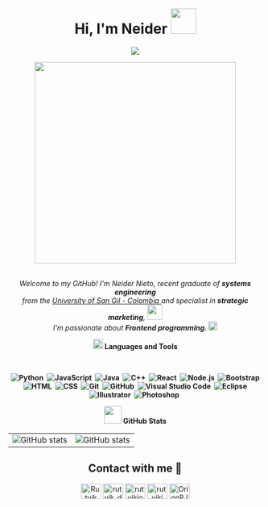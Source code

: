<div align="center">
<h1><b>Hi, I'm Neider </b> <img src="https://github.com/TheDudeThatCode/TheDudeThatCode/blob/master/Assets/wave.gif" width="50px"></h1>
</div>

<p align="center">
    <a href="https://github.com/DenverCoder1/readme-typing-svg"><img src="https://readme-typing-svg.herokuapp.com?font=Time+New+Roman&color=cyan&size=25&center=true&vCenter=true&width=600&height=100&lines=Ing.+Neider+Nieto;Developer+Front-End;Systems+Engineering;Active+Learner/Researcher;Love+to+learn+new+stuffs"></a>
</p>


<div align="center">
<img src="https://i.imgur.com/8MupZHY.gif" width="400px" />
</div>
<br>  
 
 <p align="center">
  <em>
    Welcome to my GitHub! I'm Neider Nieto, recent graduate of <b>systems engineering</b> <br>from the <a href="https://www.unisangil.edu.co/" target="_blank">University of San Gil - Colombia </a>and specialist in <b>strategic marketing</b>, <img src="https://github.com/TheDudeThatCode/TheDudeThatCode/blob/master/Assets/Developer.gif" width="30px"> <br> I'm passionate about <b>Frontend programming. 
    <img src="https://github.com/TheDudeThatCode/TheDudeThatCode/blob/master/Assets/Rocket.gif" width="18px">
  </em> 
</p>

<div align="center">
  <img src="https://media2.giphy.com/media/QssGEmpkyEOhBCb7e1/giphy.gif?cid=ecf05e47a0n3gi1bfqntqmob8g9aid1oyj2wr3ds3mg700bl&rid=giphy.gif" width ="20"><b> Languages and Tools</b>

<p align="center">
&nbsp;

![Python](https://img.shields.io/badge/-Python-05122A?style=flat&logo=python)&nbsp;
![JavaScript](https://img.shields.io/badge/-JavaScript-05122A?style=flat&logo=javascript)&nbsp;
![Java](https://img.shields.io/badge/-Java-05122A?style=flat&logo=Java&logoColor=FFA518)&nbsp;
![C++](https://img.shields.io/badge/-C++-05122A?style=flat&logo=C%2B%2B&logoColor=00599C)&nbsp;
![React](https://img.shields.io/badge/-React-05122A?style=flat&logo=react)&nbsp;
![Node.js](https://img.shields.io/badge/-Node.js-05122A?style=flat&logo=node.js)&nbsp;
![Bootstrap](https://img.shields.io/badge/-Bootstrap-05122A?style=flat&logo=bootstrap&logoColor=563D7C)\
![HTML](https://img.shields.io/badge/-HTML-05122A?style=flat&logo=HTML5)&nbsp;
![CSS](https://img.shields.io/badge/-CSS-05122A?style=flat&logo=CSS3&logoColor=1572B6)&nbsp;
![Git](https://img.shields.io/badge/-Git-05122A?style=flat&logo=git)&nbsp;
![GitHub](https://img.shields.io/badge/-GitHub-05122A?style=flat&logo=github)&nbsp;
![Visual Studio Code](https://img.shields.io/badge/-Visual%20Studio%20Code-05122A?style=flat&logo=visual-studio-code&logoColor=007ACC)&nbsp;
![Eclipse](https://img.shields.io/badge/-Eclipse-05122A?style=flat&logo=eclipse-ide&logoColor=2C2255)\
![Illustrator](https://img.shields.io/badge/-Illustrator-05122A?style=flat&logo=adobe-illustrator)&nbsp;
![Photoshop](https://img.shields.io/badge/-Photoshop-05122A?style=flat&logo=adobe-photoshop)&nbsp;
</p>
</div>
<div align="center">
    <img src="https://media.giphy.com/media/iY8CRBdQXODJSCERIr/giphy.gif" width="35"><b> GitHub Stats</b></b>
</div>
<div align="center">
 <table>
  <tbody>
    <tr>
      <td>
        <a>
          <img alt="GitHub stats" src="https://github-readme-stats.vercel.app/api?username=nesnidev&show_icons=true&hide_border=true&title_color=6CA0FF&icon_color=6CA0FF&bg_color=151515&text_color=c8c8c8&count_private=true&include_all_commits=true" />
        </a>
      </td>
      <td>
        <a>
          <img alt="GitHub stats" src="https://github-readme-stats.vercel.app/api/top-langs/?username=nesnidev&layout=compact&title_color=6CA0FF&icon_color=6CA0FF&bg_color=151515&text_color=c8c8c8&hide_border=true&count_private=true&include_all_commits=true&langs_count=8&count-private=true)](https://github.com/anuraghazra/github-readme-stats">
        </a>
      </td>
    </tr>
  </tbody>
</table>
</div>
<div>
  <h2 align="center">Contact with me 📝 </h2>
  <p align="center">
  <a href="https://www.youtube.com/" target="blank"><img align="center" src="https://cdn.jsdelivr.net/npm/simple-icons@3.0.1/icons/youtube.svg" alt="Rutvik Dev / Desg" height="30" width="40" /></a>
  <a href="https://www.instagram.com/neider_niet0/" target="blank"><img align="center" src="https://cdn.jsdelivr.net/npm/simple-icons@3.0.1/icons/instagram.svg" alt="rutvik_dev.desg" height="30" width="40" /></a>
  <a href="https://www.linkedin.com/in/neider-stith-nieto-rodriguez-767869226/" target="blank"><img align="center" src="https://cdn.jsdelivr.net/npm/simple-icons@3.0.1/icons/linkedin.svg" alt="rutvikjoshi" height="30" width="40" /></a>
  <a href="https://www.behance.net/" target="blank"><img align="center" src="https://cdn.jsdelivr.net/npm/simple-icons@3.0.1/icons/behance.svg" alt="rutvikj" height="30" width="40" /></a>
  <a href="https://www.hackerrank.com/" target="blank"><img align="center" src="https://cdn.jsdelivr.net/npm/simple-icons@3.0.1/icons/hackerrank.svg" alt="OrionRJ7" height="30" width="40" /></a>
  </p>
</8div>

